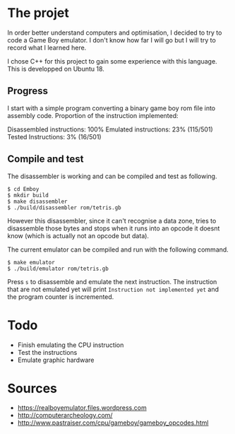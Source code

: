 # The projet

In order better understand computers and optimisation, I decided to try to code a Game Boy emulator. I don't know how far I will go but I will try to record what I learned here.

I chose C++ for this project to gain some experience with this language. This is developped on Ubuntu 18.

## Progress

I start with a simple program converting a binary game boy rom file into assembly code. Proportion of the instruction implemented:

Disassembled instructions: 100%
Emulated instructions: 23% (115/501)    Tested Instructions: 3% (16/501)

## Compile and test
The disassembler is working and can be compiled and test as following. 

    $ cd Emboy
    $ mkdir build
    $ make disassembler
    $ ./build/disassembler rom/tetris.gb

However this disassembler, since it can't recognise a data zone, tries to disassemble those bytes and stops when it runs into an opcode it doesnt know (which is actually not an opcode but data).

The current emulator can be compiled and run with the following command.

    $ make emulator
    $ ./build/emulator rom/tetris.gb

Press `s` to disassemble and emulate the next instruction. The instruction that are not emulated yet will print `Instruction not implemented yet` and the program counter is incremented.

# Todo

 - Finish emulating the CPU instruction
 - Test the instructions
 - Emulate graphic hardware

# Sources 
 - https://realboyemulator.files.wordpress.com
 - http://computerarcheology.com/
 - http://www.pastraiser.com/cpu/gameboy/gameboy_opcodes.html
